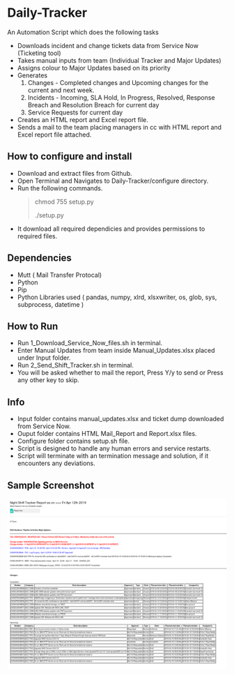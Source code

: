 # Daily-Tracker

An Automation Script which does the following tasks
- Downloads incident and change tickets data from Service Now (Ticketing tool)
- Takes manual inputs from team (Individual Tracker and Major Updates)
- Assigns colour to Major Updates based on its priority
- Generates
    1. Changes - Completed changes and Upcoming changes for the current and next week.
    2. Incidents - Incoming, SLA Hold, In Progress, Resolved, Response Breach and Resolution Breach for current day
    3. Service Requests for current day
- Creates an HTML report and Excel report file.
- Sends a mail to the team placing managers in cc with HTML report and Excel report file attached.
##

## How to configure and install

- Download and extract files from Github.
- Open Terminal and Navigates to Daily-Tracker/configure directory.
- Run the following commands.
  >  chmod 755 setup.py 
  >
  >  ./setup.py
- It download all required dependicies and provides permissions to required files.
##

## Dependencies

- Mutt ( Mail Transfer Protocal)
- Python
- Pip
- Python Libraries used ( pandas, numpy, xlrd, xlsxwriter, os, glob, sys, subprocess, datetime )
##

## How to Run

- Run 1_Download_Service_Now_files.sh in terminal.
- Enter Manual Updates from team inside Manual_Updates.xlsx placed under Input folder.
- Run 2_Send_Shift_Tracker.sh in terminal.
- You will be asked whether to mail the report, Press Y/y to send or Press any other key to skip.
##

## Info
- Input folder contains manual_updates.xlsx and ticket dump downloaded from Service Now.
- Ouput folder contains HTML Mail_Report and Report.xlsx files.
- Configure folder contains setup.sh file.
- Script is designed to handle any human errors and service restarts.
- Script will terminate with an termination message and solution, if it encounters any deviations.
##

## Sample Screenshot

![Mail_Report](Mail_Report_Sample.png)
##

